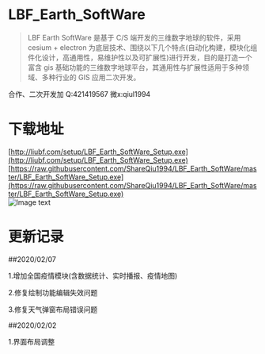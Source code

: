 # LBF_Earth_SoftWare

> LBF Earth SoftWare 是基于 C/S 端开发的三维数字地球的软件，采用 cesium + electron 为底层技术、围绕以下几个特点(自动化构建，模块化组件化设计，高通用性，易维护性以及可扩展性)进行开发，目的是打造一个富含 gis 基础功能的三维数字地球平台，其通用性与扩展性适用于多种领域、多种行业的 GIS 应用二次开发。

合作、二次开发加 Q:421419567 微x:qiul1994

# 下载地址

[http://liubf.com/setup/LBF_Earth_SoftWare_Setup.exe](http://liubf.com/setup/LBF_Earth_SoftWare_Setup.exe)<br/>
[https://raw.githubusercontent.com/ShareQiu1994/LBF_Earth_SoftWare/master/LBF_Earth_SoftWare_Setup.exe](https://raw.githubusercontent.com/ShareQiu1994/LBF_Earth_SoftWare/master/LBF_Earth_SoftWare_Setup.exe)<br/>
![Image text](http://liubf.com/wp-content/uploads/2020/02/IMOSCKQBS7J_ICJ_S3N.jpg)<br/>

# 更新记录

##2020/02/07 

1.增加全国疫情模块(含数据统计、实时播报、疫情地图)

2.修复绘制功能编辑失效问题

3.修复天气弹窗布局错误问题

##2020/02/02

1.界面布局调整


